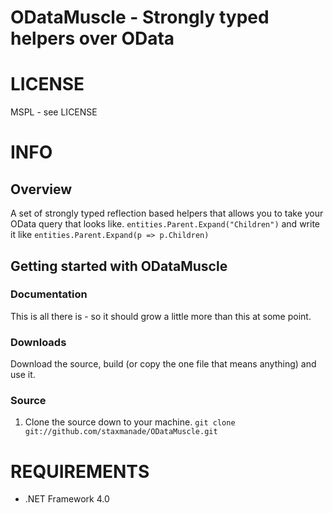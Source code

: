 ODataMuscle - Strongly typed helpers over OData
=======

# LICENSE
MSPL - see LICENSE

# INFO
## Overview
A set of strongly typed reflection based helpers that allows you to take your OData query that looks like.
  `entities.Parent.Expand("Children")`
and write it like
  `entities.Parent.Expand(p => p.Children)`

## Getting started with ODataMuscle
### Documentation
This is all there is - so it should grow a little more than this at some point.
### Downloads
Download the source, build (or copy the one file that means anything) and use it.

### Source

1. Clone the source down to your machine. 
  `git clone git://github.com/staxmanade/ODataMuscle.git`


# REQUIREMENTS
* .NET Framework 4.0
